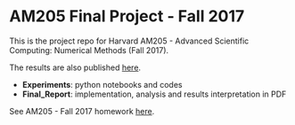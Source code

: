 # AM205 Final Project - Fall 2017

This is the project repo for Harvard AM205 - Advanced Scientific Computing: Numerical Methods (Fall 2017). 

The results are also published [here](https://jasmineeeeetong.github.io/AM205_project_publish/).

- **Experiments**: python notebooks and codes
- **Final_Report**: implementation, analysis and results interpretation in PDF

See AM205 - Fall 2017 homework [here](https://github.com/JasmineeeeeTONG/AM205_coursework).

